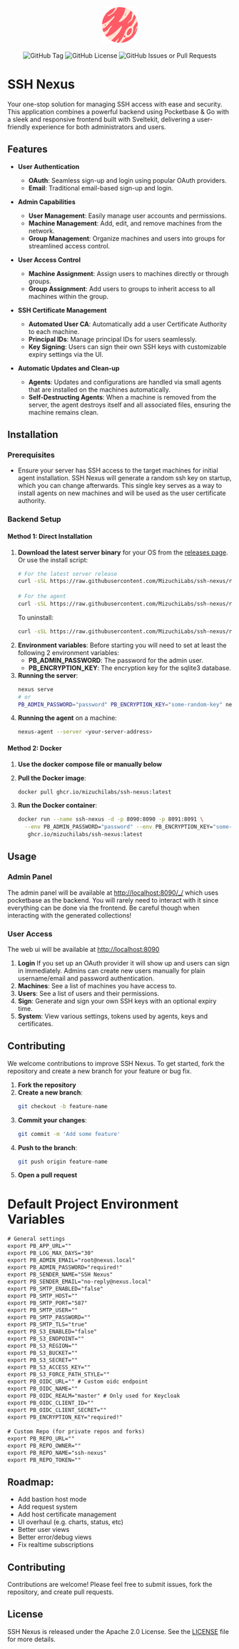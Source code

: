 <p align="center">
<img src="./web/src/lib/assets/logo.png" width="80">
<br><br>
<img alt="GitHub Tag" src="https://img.shields.io/github/v/tag/MizuchiLabs/ssh-nexus?label=Version">
<img alt="GitHub License" src="https://img.shields.io/github/license/MizuchiLabs/ssh-nexus">
<img alt="GitHub Issues or Pull Requests" src="https://img.shields.io/github/issues/MizuchiLabs/ssh-nexus">
</p>

# SSH Nexus

Your one-stop solution for managing SSH access with ease and security. This application combines a powerful backend using Pocketbase & Go with a sleek and responsive frontend built with Sveltekit, delivering a user-friendly experience for both administrators and users.

## Features

- **User Authentication**

  - **OAuth**: Seamless sign-up and login using popular OAuth providers.
  - **Email**: Traditional email-based sign-up and login.

- **Admin Capabilities**

  - **User Management**: Easily manage user accounts and permissions.
  - **Machine Management**: Add, edit, and remove machines from the network.
  - **Group Management**: Organize machines and users into groups for streamlined access control.

- **User Access Control**

  - **Machine Assignment**: Assign users to machines directly or through groups.
  - **Group Assignment**: Add users to groups to inherit access to all machines within the group.

- **SSH Certificate Management**

  - **Automated User CA**: Automatically add a user Certificate Authority to each machine.
  - **Principal IDs**: Manage principal IDs for users seamlessly.
  - **Key Signing**: Users can sign their own SSH keys with customizable expiry settings via the UI.

- **Automatic Updates and Clean-up**

  - **Agents**: Updates and configurations are handled via small agents that are installed on the machines automatically.
  - **Self-Destructing Agents**: When a machine is removed from the server, the agent destroys itself and all associated files, ensuring the machine remains clean.

## Installation

### Prerequisites

- Ensure your server has SSH access to the target machines for initial agent installation. SSH Nexus will generate a random ssh key on startup, which you can change afterwards. This single key serves as a way to install agents on new machines and will be used as the user certificate authority.

### Backend Setup

#### Method 1: Direct Installation

1. **Download the latest server binary** for your OS from the [releases page](https://github.com/MizuchiLabs/ssh-nexus/releases).
   Or use the install script:
   ```bash
   # For the latest server release
   curl -sSL https://raw.githubusercontent.com/MizuchiLabs/ssh-nexus/refs/heads/main/install.sh | bash

   # For the agent
   curl -sSL https://raw.githubusercontent.com/MizuchiLabs/ssh-nexus/refs/heads/main/install.sh | bash -s agent
   ```
   To uninstall:
   ```bash
   curl -sSL https://raw.githubusercontent.com/MizuchiLabs/ssh-nexus/refs/heads/main/uninstall.sh | bash -s uninstall
   ```
1. **Environment variables**: Before starting you will need to set at least the following 2 environment variables:
   - **PB_ADMIN_PASSWORD**: The password for the admin user.
   - **PB_ENCRYPTION_KEY**: The encryption key for the sqlite3 database.
1. **Running the server**:
   ```bash
   nexus serve
   # or 
   PB_ADMIN_PASSWORD="password" PB_ENCRYPTION_KEY="some-random-key" nexus serve
   ```
1. **Running the agent** on a machine:
   ```bash
   nexus-agent --server <your-server-address>
   ```

#### Method 2: Docker

1. **Use the docker compose file or manually below**

1. **Pull the Docker image**:

   ```bash
   docker pull ghcr.io/mizuchilabs/ssh-nexus:latest
   ```

1. **Run the Docker container**:

   ```bash
   docker run --name ssh-nexus -d -p 8090:8090 -p 8091:8091 \
     --env PB_ADMIN_PASSWORD="password" --env PB_ENCRYPTION_KEY="some-random-key" \
      ghcr.io/mizuchilabs/ssh-nexus:latest
   ```

## Usage

### Admin Panel

The admin panel will be available at [http://localhost:8090/\_/](http://localhost:8090/_/) which uses pocketbase as the backend. You will rarely need to interact with it since everything can be done via the frontend. Be careful though when interacting with the generated collections!

### User Access

The web ui will be available at [http://localhost:8090](http://localhost:8090)

1. **Login** If you set up an OAuth provider it will show up and users can  sign in immediately. Admins can create new users manually for plain username/email and password authentication.
1. **Machines**: See a list of machines you have access to.
1. **Users**: See a list of users and their permissions.
1. **Sign**: Generate and sign your own SSH keys with an optional expiry time.
1. **System**: View various settings, tokens used by agents, keys and certificates.

## Contributing

We welcome contributions to improve SSH Nexus. To get started, fork the repository and create a new branch for your feature or bug fix.

1. **Fork the repository**
1. **Create a new branch**:
   ```bash
   git checkout -b feature-name
   ```
1. **Commit your changes**:
   ```bash
   git commit -m 'Add some feature'
   ```
1. **Push to the branch**:
   ```bash
   git push origin feature-name
   ```
1. **Open a pull request**

# Default Project Environment Variables

```env
# General settings
export PB_APP_URL=""            
export PB_LOG_MAX_DAYS="30"       
export PB_ADMIN_EMAIL="root@nexus.local"        
export PB_ADMIN_PASSWORD="required!"     
export PB_SENDER_NAME="SSH Nexus"        
export PB_SENDER_EMAIL="no-reply@nexus.local"       
export PB_SMTP_ENABLED="false"       
export PB_SMTP_HOST=""          
export PB_SMTP_PORT="587"          
export PB_SMTP_USER=""          
export PB_SMTP_PASSWORD=""      
export PB_SMTP_TLS="true"           
export PB_S3_ENABLED="false"         
export PB_S3_ENDPOINT=""        
export PB_S3_REGION=""          
export PB_S3_BUCKET=""          
export PB_S3_SECRET=""          
export PB_S3_ACCESS_KEY=""      
export PB_S3_FORCE_PATH_STYLE=""
export PB_OIDC_URL="" # Custom oidc endpoint
export PB_OIDC_NAME=""         
export PB_OIDC_REALM="master" # Only used for Keycloak
export PB_OIDC_CLIENT_ID=""     
export PB_OIDC_CLIENT_SECRET="" 
export PB_ENCRYPTION_KEY="required!"

# Custom Repo (for private repos and forks)
export PB_REPO_URL=""
export PB_REPO_OWNER=""
export PB_REPO_NAME="ssh-nexus"
export PB_REPO_TOKEN=""
```

## Roadmap:

- Add bastion host mode
- Add request system
- Add host certificate management
- UI overhaul (e.g. charts, status, etc)
- Better user views
- Better error/debug views
- Fix realtime subscriptions

## Contributing

Contributions are welcome! Please feel free to submit issues, fork the repository, and create pull requests.

## License

SSH Nexus is released under the Apache 2.0 License. See the [LICENSE](LICENSE) file for more details.
